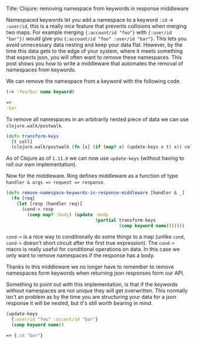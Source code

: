 Title: Clojure: removing namespace from keywords in response middleware

Namespaced keywords let you add a namespace to a keyword `:id` -> `:user/id`, this is a really nice feature that prevents collisions when merging two maps. For example merging  `{:account/id "foo"}` with  `{:user/id "bar"})` would give you `{:account/id "foo" :user/id "bar"}`. This lets you avoid unnecessary data nesting and keep your data flat. However, by the time this data gets to the edge of your system, where it meets something that expects json, you will often want to remove these namespaces. This post shows you how to write a middleware that automates the removal of namespaces from keywords.

We can remove the namespace from a keyword with the following code.

```clojure
(-> :foo/bar name keyword)

=>
:bar
```

To remove all namespaces in an arbitrarily nested piece of data we can use `clojure.walk/postwalk`.

```clojure
(defn transform-keys
  [t coll]
  (clojure.walk/postwalk (fn [x] (if (map? x) (update-keys x t) x)) coll))
```

As of Clojure as of `1.11.0` we can now use  `update-keys` (without having to roll our own implementation).

Now for the middleware. Ring defines middleware as a function of type `handler & args => request => response`.

```clojure
(defn remove-namespace-keywords-in-response-middleware [handler & _]
  (fn [req]
    (let [resp (handler req)]
      (cond-> resp
        (comp map? :body) (update :body
                                  (partial transform-keys
                                           (comp keyword name)))))))
```

`cond->` is a nice way to conditionally do some things to a map (unlike `cond`, `cond->` doesn't short circuit after the first true expression). The `cond->` macro is really useful for conditional operations on data. In this case we only want to remove namespaces if the response has a body.

Thanks to this middleware we no longer have to remember to remove namespaces form keywords when returning json responses form our API.

Something to point out with this implementation, is that if the keywords without namespaces are not unique they will get overwritten. This normally isn't an problem as by the time you are structuring your data for a json response it will be nested, but it's still worth bearing in mind.

```clojure
(update-keys
  {:user/id "foo" :accont/id "bar"}
  (comp keyword name))

=> {:id "bar"}
```
